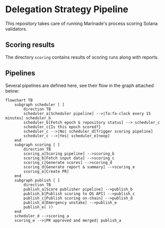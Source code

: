 # Delegation Strategy Pipeline
This repository takes care of running Marinade's process scoring Solana validators.

## Scoring results
The directory `scoring` contains results of scoring runs along with reports.

## Pipelines

Several pipelines are defined here, see their flow in the graph attached below:

```mermaid
flowchart TB
    subgraph scheduler [ ]
        direction TB
        scheduler_a[Scheduler pipeline] -->|fa:fa-clock every 15 minutes| scheduler_b
        scheduler_b[Fetch epoch & repository status] --> scheduler_c
        scheduler_c{Is this epoch scored?}
        scheduler_c -->|No| scheduler_d[Trigger scoring pipeline]
        scheduler_c -->|Yes| scheduler_e[noop]
    end
    subgraph scoring [ ]
        direction TB
        scoring_a[Scoring pipeline] -->scoring_b
        scoring_b[Fetch input data] -->scoring_c
        scoring_c[Generate scores] -->scoring_d
        scoring_d[Generate report & summary] -->scoring_e
        scoring_e[Create PR]
    end
    subgraph publish [ ]
        direction TB
        publish_a[Score publisher pipeline] -->publish_b
        publish_b[Publish scoring to DS API] -->publish_c
        publish_c[Publish scoring on-chain] -->publish_d
        publish_d[Emergency unstake] -->publish_e
        publish_e( ))
    end
    scheduler_d -->scoring_a
    scoring_e -->|PR approved and merged| publish_a
```